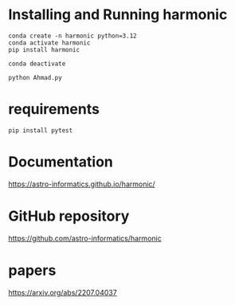 # Installing and Running harmonic
```
conda create -n harmonic python=3.12
conda activate harmonic
pip install harmonic
```
```
conda deactivate
```
```
python Ahmad.py
```

# requirements
```
pip install pytest
```
# Documentation
https://astro-informatics.github.io/harmonic/
# GitHub repository
https://github.com/astro-informatics/harmonic
# papers
https://arxiv.org/abs/2207.04037


